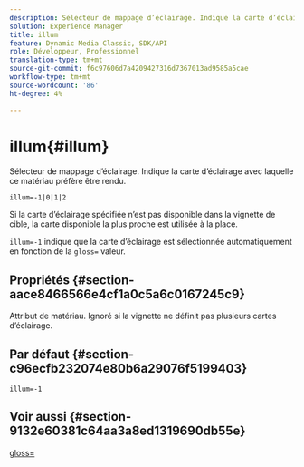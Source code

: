 ```yaml
---
description: Sélecteur de mappage d’éclairage. Indique la carte d’éclairage avec laquelle ce matériau préfère être rendu.
solution: Experience Manager
title: illum
feature: Dynamic Media Classic, SDK/API
role: Développeur, Professionnel
translation-type: tm+mt
source-git-commit: f6c97606d7a4209427316d7367013ad9585a5cae
workflow-type: tm+mt
source-wordcount: '86'
ht-degree: 4%

---
```



# illum{#illum}

Sélecteur de mappage d’éclairage. Indique la carte d’éclairage avec laquelle ce matériau préfère être rendu.

`illum=-1|0|1|2`

Si la carte d’éclairage spécifiée n’est pas disponible dans la vignette de cible, la carte disponible la plus proche est utilisée à la place.

`illum=-1` indique que la carte d’éclairage est sélectionnée automatiquement en fonction de la  `gloss=` valeur.

## Propriétés {#section-aace8466566e4cf1a0c5a6c0167245c9}

Attribut de matériau. Ignoré si la vignette ne définit pas plusieurs cartes d’éclairage.

## Par défaut {#section-c96ecfb232074e80b6a29076f5199403}

`illum=-1`

## Voir aussi {#section-9132e60381c64aa3a8ed1319690db55e}

[gloss=](../../../../../ir-api/http-protocol/image-rendering-api-ref/c-ir-http-protocol-ref/c-ir-http-protocol-command-reference/r-ir-http-gloss.md#reference-325aef2ee51e4e1584a06047427340ca)
